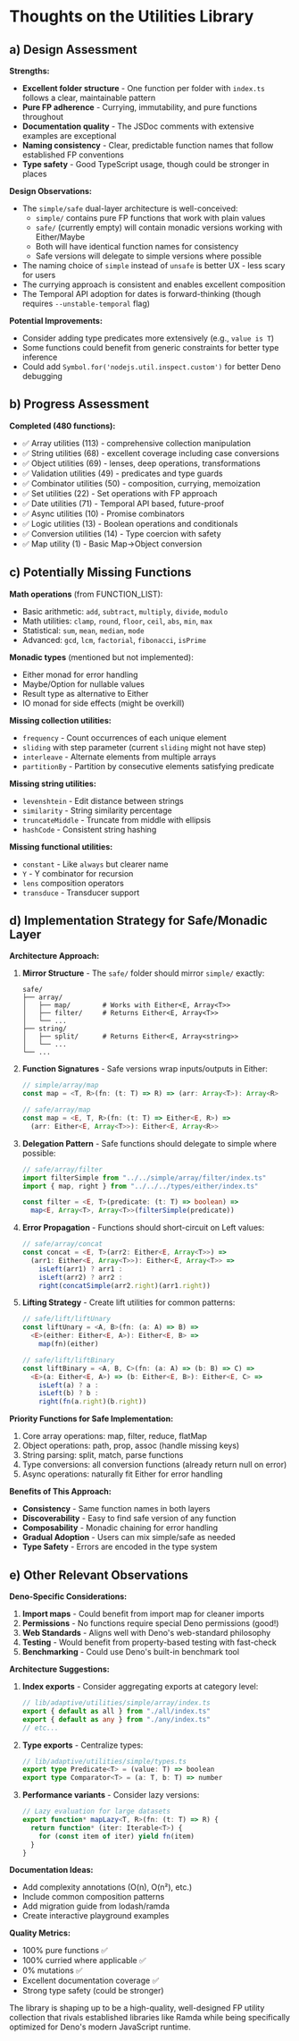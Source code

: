 # Thoughts on the Utilities Library

## a) Design Assessment

**Strengths:**
- **Excellent folder structure** - One function per folder with `index.ts` follows a clear, maintainable pattern
- **Pure FP adherence** - Currying, immutability, and pure functions throughout
- **Documentation quality** - The JSDoc comments with extensive examples are exceptional
- **Naming consistency** - Clear, predictable function names that follow established FP conventions
- **Type safety** - Good TypeScript usage, though could be stronger in places

**Design Observations:**
- The `simple/safe` dual-layer architecture is well-conceived:
  - `simple/` contains pure FP functions that work with plain values
  - `safe/` (currently empty) will contain monadic versions working with Either/Maybe
  - Both will have identical function names for consistency
  - Safe versions will delegate to simple versions where possible
- The naming choice of `simple` instead of `unsafe` is better UX - less scary for users
- The currying approach is consistent and enables excellent composition
- The Temporal API adoption for dates is forward-thinking (though requires `--unstable-temporal` flag)

**Potential Improvements:**
- Consider adding type predicates more extensively (e.g., `value is T`)
- Some functions could benefit from generic constraints for better type inference
- Could add `Symbol.for('nodejs.util.inspect.custom')` for better Deno debugging

## b) Progress Assessment

**Completed (480 functions):**
- ✅ Array utilities (113) - comprehensive collection manipulation
- ✅ String utilities (68) - excellent coverage including case conversions
- ✅ Object utilities (69) - lenses, deep operations, transformations
- ✅ Validation utilities (49) - predicates and type guards
- ✅ Combinator utilities (50) - composition, currying, memoization
- ✅ Set utilities (22) - Set operations with FP approach
- ✅ Date utilities (71) - Temporal API based, future-proof
- ✅ Async utilities (10) - Promise combinators
- ✅ Logic utilities (13) - Boolean operations and conditionals
- ✅ Conversion utilities (14) - Type coercion with safety
- ✅ Map utility (1) - Basic Map→Object conversion

## c) Potentially Missing Functions

**Math operations** (from FUNCTION_LIST):
- Basic arithmetic: `add`, `subtract`, `multiply`, `divide`, `modulo`
- Math utilities: `clamp`, `round`, `floor`, `ceil`, `abs`, `min`, `max`
- Statistical: `sum`, `mean`, `median`, `mode`
- Advanced: `gcd`, `lcm`, `factorial`, `fibonacci`, `isPrime`

**Monadic types** (mentioned but not implemented):
- Either monad for error handling
- Maybe/Option for nullable values  
- Result type as alternative to Either
- IO monad for side effects (might be overkill)

**Missing collection utilities:**
- `frequency` - Count occurrences of each unique element
- `sliding` with step parameter (current `sliding` might not have step)
- `interleave` - Alternate elements from multiple arrays
- `partitionBy` - Partition by consecutive elements satisfying predicate

**Missing string utilities:**
- `levenshtein` - Edit distance between strings
- `similarity` - String similarity percentage
- `truncateMiddle` - Truncate from middle with ellipsis
- `hashCode` - Consistent string hashing

**Missing functional utilities:**
- `constant` - Like `always` but clearer name
- `Y` - Y combinator for recursion
- `lens` composition operators
- `transduce` - Transducer support

## d) Implementation Strategy for Safe/Monadic Layer

**Architecture Approach:**
1. **Mirror Structure** - The `safe/` folder should mirror `simple/` exactly:
   ```
   safe/
   ├── array/
   │   ├── map/        # Works with Either<E, Array<T>>
   │   ├── filter/     # Returns Either<E, Array<T>>
   │   └── ...
   ├── string/
   │   ├── split/      # Returns Either<E, Array<string>>
   │   └── ...
   └── ...
   ```

2. **Function Signatures** - Safe versions wrap inputs/outputs in Either:
   ```typescript
   // simple/array/map
   const map = <T, R>(fn: (t: T) => R) => (arr: Array<T>): Array<R>
   
   // safe/array/map  
   const map = <E, T, R>(fn: (t: T) => Either<E, R>) => 
     (arr: Either<E, Array<T>>): Either<E, Array<R>>
   ```

3. **Delegation Pattern** - Safe functions should delegate to simple where possible:
   ```typescript
   // safe/array/filter
   import filterSimple from "../../simple/array/filter/index.ts"
   import { map, right } from "../../../types/either/index.ts"
   
   const filter = <E, T>(predicate: (t: T) => boolean) =>
     map<E, Array<T>, Array<T>>(filterSimple(predicate))
   ```

4. **Error Propagation** - Functions should short-circuit on Left values:
   ```typescript
   // safe/array/concat
   const concat = <E, T>(arr2: Either<E, Array<T>>) => 
     (arr1: Either<E, Array<T>>): Either<E, Array<T>> =>
       isLeft(arr1) ? arr1 :
       isLeft(arr2) ? arr2 :
       right(concatSimple(arr2.right)(arr1.right))
   ```

5. **Lifting Strategy** - Create lift utilities for common patterns:
   ```typescript
   // safe/lift/liftUnary
   const liftUnary = <A, B>(fn: (a: A) => B) =>
     <E>(either: Either<E, A>): Either<E, B> =>
       map(fn)(either)
   
   // safe/lift/liftBinary
   const liftBinary = <A, B, C>(fn: (a: A) => (b: B) => C) =>
     <E>(a: Either<E, A>) => (b: Either<E, B>): Either<E, C> =>
       isLeft(a) ? a :
       isLeft(b) ? b :
       right(fn(a.right)(b.right))
   ```

**Priority Functions for Safe Implementation:**
1. Core array operations: map, filter, reduce, flatMap
2. Object operations: path, prop, assoc (handle missing keys)
3. String parsing: split, match, parse functions
4. Type conversions: all conversion functions (already return null on error)
5. Async operations: naturally fit Either for error handling

**Benefits of This Approach:**
- **Consistency** - Same function names in both layers
- **Discoverability** - Easy to find safe version of any function
- **Composability** - Monadic chaining for error handling
- **Gradual Adoption** - Users can mix simple/safe as needed
- **Type Safety** - Errors are encoded in the type system

## e) Other Relevant Observations

**Deno-Specific Considerations:**
1. **Import maps** - Could benefit from import map for cleaner imports
2. **Permissions** - No functions require special Deno permissions (good!)
3. **Web Standards** - Aligns well with Deno's web-standard philosophy
4. **Testing** - Would benefit from property-based testing with fast-check
5. **Benchmarking** - Could use Deno's built-in benchmark tool

**Architecture Suggestions:**
1. **Index exports** - Consider aggregating exports at category level:
   ```typescript
   // lib/adaptive/utilities/simple/array/index.ts
   export { default as all } from "./all/index.ts"
   export { default as any } from "./any/index.ts"
   // etc...
   ```

2. **Type exports** - Centralize types:
   ```typescript
   // lib/adaptive/utilities/simple/types.ts
   export type Predicate<T> = (value: T) => boolean
   export type Comparator<T> = (a: T, b: T) => number
   ```

3. **Performance variants** - Consider lazy versions:
   ```typescript
   // Lazy evaluation for large datasets
   export function* mapLazy<T, R>(fn: (t: T) => R) {
     return function* (iter: Iterable<T>) {
       for (const item of iter) yield fn(item)
     }
   }
   ```

**Documentation Ideas:**
- Add complexity annotations (O(n), O(n²), etc.)
- Include common composition patterns
- Add migration guide from lodash/ramda
- Create interactive playground examples

**Quality Metrics:**
- 100% pure functions ✅
- 100% curried where applicable ✅
- 0% mutations ✅
- Excellent documentation coverage ✅
- Strong type safety (could be stronger)

The library is shaping up to be a high-quality, well-designed FP utility collection that rivals established libraries like Ramda while being specifically optimized for Deno's modern JavaScript runtime.